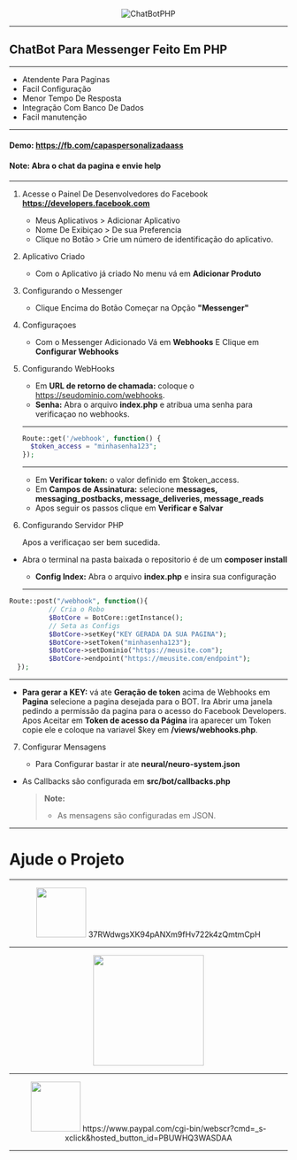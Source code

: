 
<p align="center"> <img src="http://i.imgur.com/6KXNtkF.png" alt="ChatBotPHP"/> </p>

----------

## ChatBot Para Messenger Feito Em PHP

----------

   - Atendente Para Paginas
   - Facil Configuração
   - Menor Tempo De Resposta
   - Integração Com Banco De Dados
   - Facil manutenção

----------

#### **Demo:** https://fb.com/capaspersonalizadaass
#### **Note:** Abra o chat da pagina e envie **help**
    

----------

 1. Acesse o Painel De Desenvolvedores do Facebook **https://developers.facebook.com**

 
	 * Meus Aplicativos > Adicionar Aplicativo
	 * Nome De Exibiçao > De sua Preferencia
	 * Clique no Botão > Crie um número de identificação do aplicativo.
	
 2. Aplicativo Criado

	* Com o Aplicativo já criado  No menu vá em  **Adicionar Produto**
	

 3. Configurando o Messenger

	* Clique Encima do Botão Começar na Opção **"Messenger"**

 4. Configuraçoes

	* Com o Messenger Adicionado Vá em **Webhooks** E Clique em **Configurar Webhooks**

 5. Configurando WebHooks


	* Em **URL de retorno de chamada:** coloque o https://seudominio.com/webhooks.
	* **Senha:** Abra o arquivo **index.php** e atribua uma senha para verificaçao no webhooks.
	      
    
    ---------
    
    
	```php
	Route::get('/webhook', function() {
      $token_access = "minhasenha123";
    });
   	```
   	      
    
    ---------
    
    
	* Em **Verificar token:** o valor definido em $token_access.
	* Em **Campos de Assinatura:** selecione **messages, messaging_postbacks, message_deliveries, message_reads**
	* Apos seguir os passos clique em **Verificar e Salvar**
	
	
 6. Configurando Servidor PHP

	Apos a verificaçao ser bem sucedida.
	
  - Abra o terminal na pasta baixada o repositorio é de um **composer install**
	* **Config Index:** Abra o arquivo **index.php** e insira sua configuração
      
    
    ---------
    
    
  ```php
  Route::post("/webhook", function(){
		    // Cria o Robo
		    $BotCore = BotCore::getInstance();
		    // Seta as Configs
		    $BotCore->setKey("KEY GERADA DA SUA PAGINA");
		    $BotCore->setToken("minhasenha123");
		    $BotCore->setDominio("https://meusite.com");
		    $BotCore->endpoint("https://meusite.com/endpoint");
    });
   ```
   
    
   ----------
    
    
 * **Para gerar a KEY:** vá ate **Geração de token** acima de Webhooks em **Pagina** selecione a pagina desejada para o BOT. Ira Abrir uma janela pedindo a permissão da pagina para o acesso do Facebook Developers. Apos Aceitar em **Token de acesso da Página** ira aparecer um Token copie ele e coloque na variavel $key em **/views/webhooks.php**.


 7. Configurar Mensagens

	- Para Configurar bastar ir ate **neural/neuro-system.json** 
  - As Callbacks são configurada em **src/bot/callbacks.php**
  
	> **Note:**
	> - As mensagens são configuradas em JSON.

___________

 # Ajude o Projeto
 
___________

<p align="center"><img src="http://imgur.com/qtrPadk.jpg" width="90" /> 37RWdwgsXK94pANXm9fHv722k4zQmtmCpH  </p> 

--------------------------

<p align="center"><img src="https://chart.googleapis.com/chart?chs=240x240&choe=UTF-8&chld=M%7C0&cht=qr&chl=37RWdwgsXK94pANXm9fHv722k4zQmtmCpH" width="200"/></p> 

--------------------------

<p align="center"><img src="http://i.imgur.com/PJNAV7l.png" width="90" /> https://www.paypal.com/cgi-bin/webscr?cmd=_s-xclick&hosted_button_id=PBUWHQ3WASDAA </p> 

--------------------------
